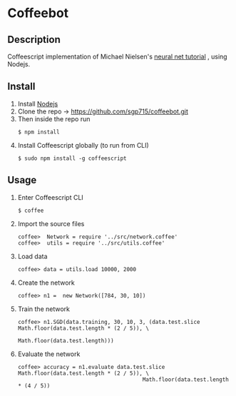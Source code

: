 # Coffeebot

## Description
Coffeescript implementation of Michael Nielsen's [neural net tutorial](http://neuralnetworksanddeeplearning.com/chap1.html) , using Nodejs.

## Install

1. Install [Nodejs](https://nodejs.org/en/)
2. Clone the repo -> https://github.com/sgp715/coffeebot.git
3. Then inside the repo run
    ```
    $ npm install
    ```
4. Install Coffeescript globally (to run from CLI)
    ```
    $ sudo npm install -g coffeescript
    ```

## Usage

1. Enter Coffeescript CLI
    ```
    $ coffee
    ```
2. Import the source files
    ```
    coffee>  Network = require '../src/network.coffee'
    coffee>  utils = require '../src/utils.coffee'
    ```
3. Load data
    ```
    coffee> data = utils.load 10000, 2000
    ```
4. Create the network
    ```
    coffee> n1 =  new Network([784, 30, 10])
    ```
5. Train the network
    ```
    coffee> n1.SGD(data.training, 30, 10, 3, (data.test.slice Math.floor(data.test.length * (2 / 5)), \
                                                     Math.floor(data.test.length)))
    ```
6. Evaluate the network
    ```
    coffee> accuracy = n1.evaluate data.test.slice Math.floor(data.test.length * (2 / 5)), \
                                           Math.floor(data.test.length * (4 / 5))
    ```
